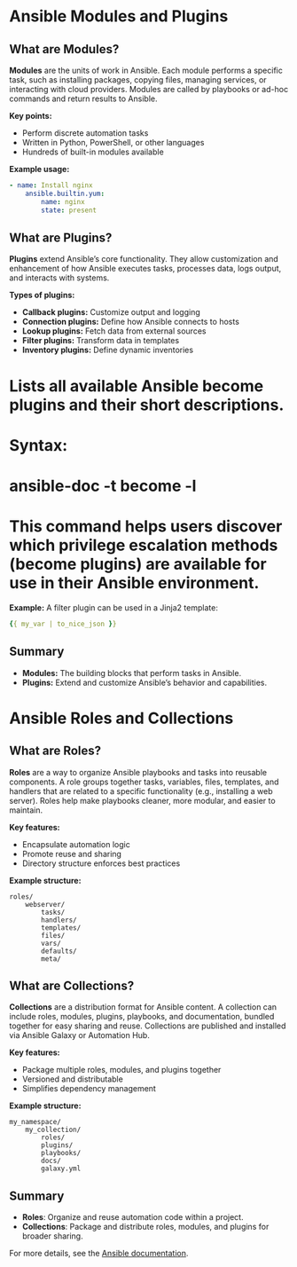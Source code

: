 # Ansible Modules and Plugins

## What are Modules?

**Modules** are the units of work in Ansible. Each module performs a specific task, such as installing packages, copying files, managing services, or interacting with cloud providers. Modules are called by playbooks or ad-hoc commands and return results to Ansible.

**Key points:**
- Perform discrete automation tasks
- Written in Python, PowerShell, or other languages
- Hundreds of built-in modules available

**Example usage:**
```yaml
- name: Install nginx
    ansible.builtin.yum:
        name: nginx
        state: present
```

## What are Plugins?

**Plugins** extend Ansible’s core functionality. They allow customization and enhancement of how Ansible executes tasks, processes data, logs output, and interacts with systems.

**Types of plugins:**
- **Callback plugins:** Customize output and logging
- **Connection plugins:** Define how Ansible connects to hosts
- **Lookup plugins:** Fetch data from external sources
- **Filter plugins:** Transform data in templates
- **Inventory plugins:** Define dynamic inventories

# Lists all available Ansible become plugins and their short descriptions.
#
# Syntax:
#   ansible-doc -t become -l

#
# This command helps users discover which privilege escalation methods (become plugins) are available for use in their Ansible environment.

**Example:**
A filter plugin can be used in a Jinja2 template:
```yaml
{{ my_var | to_nice_json }}
```

## Summary

- **Modules:** The building blocks that perform tasks in Ansible.
- **Plugins:** Extend and customize Ansible’s behavior and capabilities.


# Ansible Roles and Collections

## What are Roles?

**Roles** are a way to organize Ansible playbooks and tasks into reusable components. A role groups together tasks, variables, files, templates, and handlers that are related to a specific functionality (e.g., installing a web server). Roles help make playbooks cleaner, more modular, and easier to maintain.

**Key features:**
- Encapsulate automation logic
- Promote reuse and sharing
- Directory structure enforces best practices

**Example structure:**
```
roles/
    webserver/
        tasks/
        handlers/
        templates/
        files/
        vars/
        defaults/
        meta/
```

## What are Collections?

**Collections** are a distribution format for Ansible content. A collection can include roles, modules, plugins, playbooks, and documentation, bundled together for easy sharing and reuse. Collections are published and installed via Ansible Galaxy or Automation Hub.

**Key features:**
- Package multiple roles, modules, and plugins together
- Versioned and distributable
- Simplifies dependency management

**Example structure:**
```
my_namespace/
    my_collection/
        roles/
        plugins/
        playbooks/
        docs/
        galaxy.yml
```

## Summary

- **Roles**: Organize and reuse automation code within a project.
- **Collections**: Package and distribute roles, modules, and plugins for broader sharing.

For more details, see the [Ansible documentation](https://docs.ansible.com/ansible/latest/user_guide/collections_using.html).